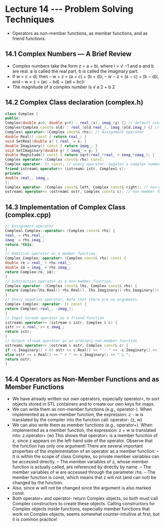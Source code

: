# Lecture 14 --- Problem Solving Techniques

- Operators as non-member functions, as member functions, and as friend functions.

## 14.1 Complex Numbers — A Brief Review

- Complex numbers take the form z = a + bi, where i =
√
−1 and a and b are real. a is called the real part, b is
called the imaginary part.
- If w = c + di, then
– w + z = (a + c) + (b + d)i,
– w − z = (a − c) + (b − d)i, and
– w × z = (ac − bd) + (ad + bc)i
- The magnitude of a complex number is √
a
2 + b
2

## 14.2 Complex Class declaration (complex.h)

```cpp
class Complex {
public:
Complex(double x=0, double y=0) : real_(x), imag_(y) {} // default constructor
Complex(Complex const& old) : real_(old.real_), imag_(old.imag_) {} // copy constructor
Complex& operator= (Complex const& rhs); // Assignment operator
double Real() const { return real_; }
void SetReal(double x) { real_ = x; }
double Imaginary() const { return imag_; }
void SetImaginary(double y) { imag_ = y; }
double Magnitude() const { return sqrt(real_*real_ + imag_*imag_); }
Complex operator+ (Complex const& rhs) const;
Complex operator- () const; // unary operator- negates a complex number
friend istream& operator>> (istream& istr, Complex& c);
private:
double real_, imag_;
};
Complex operator- (Complex const& left, Complex const& right); // non-member function
ostream& operator<< (ostream& ostr, Complex const& c); // non-member function
```

## 14.3 Implementation of Complex Class (complex.cpp)

```cpp
// Assignment operator
Complex& Complex::operator= (Complex const& rhs) {
real_ = rhs.real_;
imag_ = rhs.imag_;
return *this;
}
// Addition operator as a member function.
Complex Complex::operator+ (Complex const& rhs) const {
double re = real_ + rhs.real_;
double im = imag_ + rhs.imag_;
return Complex(re, im);
}
// Subtraction operator as a non-member function.
Complex operator- (Complex const& lhs, Complex const& rhs) {
return Complex(lhs.Real()-rhs.Real(), lhs.Imaginary()-rhs.Imaginary());
}
// Unary negation operator. Note that there are no arguments.
Complex Complex::operator- () const {
return Complex(-real_, -imag_);
}
// Input stream operator as a friend function
istream& operator>> (istream & istr, Complex & c) {
istr >> c.real_ >> c.imag_;
return istr;
}
// Output stream operator as an ordinary non-member function
ostream& operator<< (ostream & ostr, Complex const& c) {
if (c.Imaginary() < 0) ostr << c.Real() << " - " << -c.Imaginary() << " i ";
else ostr << c.Real() << " + " << c.Imaginary() << " i ";
return ostr;
}
```

## 14.4 Operators as Non-Member Functions and as Member Functions

- We have already written our own operators, especially operator<, to sort objects stored in STL containers
and to create our own keys for maps.
- We can write them as non-member functions (e.g., operator-). When implemented as a non-member function,
the expression: z - w is translated by the compiler into the function call: operator- (z, w)
- We can also write them as member functions (e.g., operator+). When implemented as a member function, the
expression: z + w is translated into: z.operator+ (w)
This shows that operator+ is a member function of z, since z appears on the left-hand side of the operator.
Observe that the function has only one argument!
There are several important properties of the implementation of an operator as a member function:
  – It is within the scope of class Complex, so private member variables can be accessed directly.
  – The member variables of z, whose member function is actually called, are referenced by directly by name.
  – The member variables of w are accessed through the parameter rhs.
  – The member function is const, which means that z will not (and can not) be changed by the function.
- Also, since w will not be changed since the argument is also marked const.
- Both operator+ and operator- return Complex objects, so both must call Complex constructors to create these
objects. Calling constructors for Complex objects inside functions, especially member functions that work on
Complex objects, seems somewhat counter-intuitive at first, but it is common practice!
